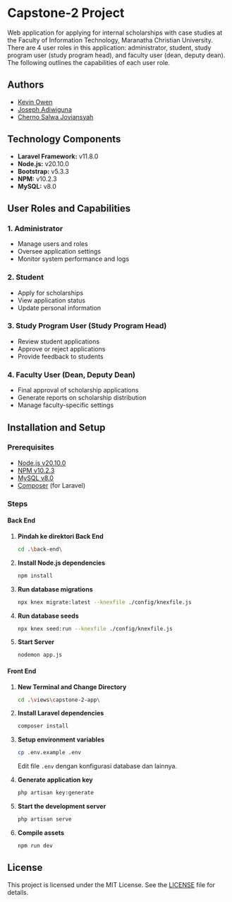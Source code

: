 # Capstone-2 Project

Web application for applying for internal scholarships with case studies at the Faculty of Information Technology, Maranatha Christian University. There are 4 user roles in this application: administrator, student, study program user (study program head), and faculty user (dean, deputy dean). The following outlines the capabilities of each user role.

## Authors
* [Kevin Owen](https://github.com/kvinown)
* [Joseph Adiwiguna](https://github.com/JosephAdiwiguna1)
* [Cherno Salwa Joviansyah](https://github.com/ITJov)

## Technology Components
* **Laravel Framework:** v11.8.0
* **Node.js:** v20.10.0
* **Bootstrap:** v5.3.3
* **NPM:** v10.2.3
* **MySQL:** v8.0

## User Roles and Capabilities

### 1. Administrator
- Manage users and roles
- Oversee application settings
- Monitor system performance and logs

### 2. Student
- Apply for scholarships
- View application status
- Update personal information

### 3. Study Program User (Study Program Head)
- Review student applications
- Approve or reject applications
- Provide feedback to students

### 4. Faculty User (Dean, Deputy Dean)
- Final approval of scholarship applications
- Generate reports on scholarship distribution
- Manage faculty-specific settings

## Installation and Setup

### Prerequisites
- [Node.js v20.10.0](https://nodejs.org/)
- [NPM v10.2.3](https://www.npmjs.com/)
- [MySQL v8.0](https://www.mysql.com/)
- [Composer](https://getcomposer.org/) (for Laravel)

### Steps

#### Back End

1. **Pindah ke direktori Back End**
    ```sh
    cd .\back-end\
    ```

2. **Install Node.js dependencies**
    ```sh
    npm install
    ```

3. **Run database migrations**
    ```sh
    npx knex migrate:latest --knexfile ./config/knexfile.js
    ```
4. **Run database seeds**
    ```sh
    npx knex seed:run --knexfile ./config/knexfile.js
    ```
5. **Start Server**
    ```sh
   nodemon app.js
    ```

#### Front End 

1. **New Terminal and Change Directory**
    ```sh
    cd .\views\capstone-2-app\
    ```
2. **Install Laravel dependencies**
    ```sh
    composer install
    ```

2. **Setup environment variables**
    ```sh
    cp .env.example .env
    ```
   Edit file `.env` dengan konfigurasi database dan lainnya.

3. **Generate application key**
    ```sh
    php artisan key:generate
    ```

[//]: # (4. **Run database migrations**)

[//]: # (    ```sh)

[//]: # (    php artisan migrate)

[//]: # (    ```)

5. **Start the development server**
    ```sh
    php artisan serve
    ```

6. **Compile assets**
    ```sh
    npm run dev
    ```

## License
This project is licensed under the MIT License. See the [LICENSE](LICENSE) file for details.
